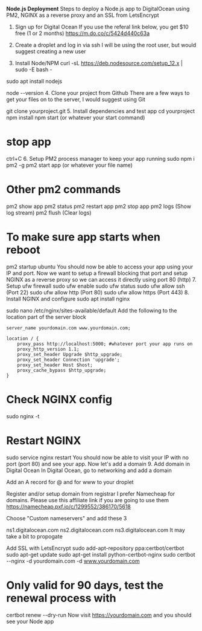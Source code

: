 **Node.js Deployment**
Steps to deploy a Node.js app to DigitalOcean using PM2, NGINX as a reverse proxy and an SSL from LetsEncrypt

1. Sign up for Digital Ocean
If you use the referal link below, you get $10 free (1 or 2 months) https://m.do.co/c/5424d440c63a

2. Create a droplet and log in via ssh
I will be using the root user, but would suggest creating a new user

3. Install Node/NPM
curl -sL https://deb.nodesource.com/setup_12.x | sudo -E bash -

sudo apt install nodejs

node --version
4. Clone your project from Github
There are a few ways to get your files on to the server, I would suggest using Git

git clone yourproject.git
5. Install dependencies and test app
cd yourproject
npm install
npm start (or whatever your start command)
# stop app
ctrl+C
6. Setup PM2 process manager to keep your app running
sudo npm i pm2 -g
pm2 start app (or whatever your file name)

# Other pm2 commands
pm2 show app
pm2 status
pm2 restart app
pm2 stop app
pm2 logs (Show log stream)
pm2 flush (Clear logs)

# To make sure app starts when reboot
pm2 startup ubuntu
You should now be able to access your app using your IP and port. Now we want to setup a firewall blocking that port and setup NGINX as a reverse proxy so we can access it directly using port 80 (http)
7. Setup ufw firewall
sudo ufw enable
sudo ufw status
sudo ufw allow ssh (Port 22)
sudo ufw allow http (Port 80)
sudo ufw allow https (Port 443)
8. Install NGINX and configure
sudo apt install nginx

sudo nano /etc/nginx/sites-available/default
Add the following to the location part of the server block

    server_name yourdomain.com www.yourdomain.com;

    location / {
        proxy_pass http://localhost:5000; #whatever port your app runs on
        proxy_http_version 1.1;
        proxy_set_header Upgrade $http_upgrade;
        proxy_set_header Connection 'upgrade';
        proxy_set_header Host $host;
        proxy_cache_bypass $http_upgrade;
    }
# Check NGINX config
sudo nginx -t

# Restart NGINX
sudo service nginx restart
You should now be able to visit your IP with no port (port 80) and see your app. Now let's add a domain
9. Add domain in Digital Ocean
In Digital Ocean, go to networking and add a domain

Add an A record for @ and for www to your droplet

Register and/or setup domain from registrar
I prefer Namecheap for domains. Please use this affiliate link if you are going to use them https://namecheap.pxf.io/c/1299552/386170/5618

Choose "Custom nameservers" and add these 3

ns1.digitalocean.com
ns2.digitalocean.com
ns3.digitalocean.com
It may take a bit to propogate

Add SSL with LetsEncrypt
sudo add-apt-repository ppa:certbot/certbot
sudo apt-get update
sudo apt-get install python-certbot-nginx
sudo certbot --nginx -d yourdomain.com -d www.yourdomain.com

# Only valid for 90 days, test the renewal process with
certbot renew --dry-run
Now visit https://yourdomain.com and you should see your Node app
